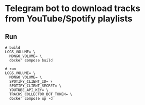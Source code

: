 # Telegram bot to download tracks from YouTube/Spotify playlists
## Run
```shell
# build
LOGS_VOLUME= \
  MONGO_VOLUME= \
  docker compose build
```
```shell
# run
LOGS_VOLUME= \
  MONGO_VOLUME= \
  SPOTIFY_CLIENT_ID= \
  SPOTIFY_CLIENT_SECRET= \
  YOUTUBE_API_KEY= \
  TRACKS_COLLECTOR_BOT_TOKEN= \
  docker compose up -d 
```
